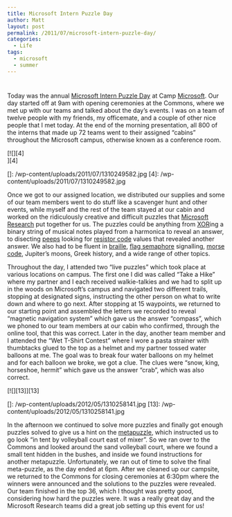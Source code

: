 ```yaml
---
title: Microsoft Intern Puzzle Day
author: Matt
layout: post
permalink: /2011/07/microsoft-intern-puzzle-day/
categories:
  - Life
tags:
  - microsoft
  - summer
---
```

# 

Today was the annual [Microsoft Intern Puzzle Day][1] at Camp [Microsoft][2]. Our day started off at 9am with opening ceremonies at the Commons, where we met up with our teams and talked about the day’s events. I was on a team of twelve people with my friends, my officemate, and a couple of other nice people that I met today. At the end of the morning presentation, all 800 of the interns that made up 72 teams went to their assigned “cabins” throughout the Microsoft campus, otherwise known as a conference room.

 [1]: http://seattletimes.nwsource.com/html/microsoft/2009630759_microsoftinterns10.html
 [2]: http://www.microsoft.com/en-us/default.aspx

[![][4]  
][4]

 []: /wp-content/uploads/2011/07/1310249582.jpg
 [4]: /wp-content/uploads/2011/07/1310249582.jpg

Once we got to our assigned location, we distributed our supplies and some of our team members went to do stuff like a scavenger hunt and other events, while myself and the rest of the team stayed at our cabin and worked on the ridiculously creative and difficult puzzles that [Microsoft Research][5] put together for us. The puzzles could be anything from [XOR][6]ing a binary string of musical notes played from a harmonica to reveal an answer, to disecting [peeps][7] looking for [resistor code][8] values that revealed another answer. We also had to be fluent in [braille][9], [flag semaphore][10] signalling, [morse code][11], Jupiter’s moons, Greek history, and a wide range of other topics.

 [5]: http://research.microsoft.com/en-us/
 [6]: http://en.wikipedia.org/wiki/XOR_gate
 [7]: http://en.wikipedia.org/wiki/Peeps
 [8]: http://wiki.xtronics.com/index.php/Resistor_Codes
 [9]: http://en.wikipedia.org/wiki/Braille
 [10]: http://en.wikipedia.org/wiki/Flag_semaphore
 [11]: http://en.wikipedia.org/wiki/Morse_code

Throughout the day, I attended two “live puzzles” which took place at various locations on campus. The first one I did was called “Take a Hike” where my partner and I each received walkie-talkies and we had to split up in the woods on Microsoft’s campus and navigated two different trails, stopping at designated signs, instructing the other person on what to write down and where to go next. After stopping at 15 waypoints, we returned to our starting point and assembled the letters we recorded to reveal “magnetic navigation system” which gave us the answer “compass”, which we phoned to our team members at our cabin who confirmed, through the online tool, that this was correct. Later in the day, another team member and I attended the “Wet T-Shirt Contest” where I wore a pasta strainer with thumbtacks glued to the top as a helmet and my partner tossed water balloons at me. The goal was to break four water balloons on my helmet and for each balloon we broke, we got a clue. The clues were “snow, king, horseshoe, hermit” which gave us the answer “crab”, which was also correct.

[![][13]][13]

 []: /wp-content/uploads/2012/05/1310258141.jpg
 [13]: /wp-content/uploads/2012/05/1310258141.jpg

In the afternoon we continued to solve more puzzles and finally got enough puzzles solved to give us a hint on the [metapuzzle][14], which instructed us to go look “in tent by volleyball court east of mixer”. So we ran over to the Commons and looked around the sand volleyball court, where we found a small tent hidden in the bushes, and inside we found instructions for another metapuzzle. Unfortunately, we ran out of time to solve the final meta-puzzle, as the day ended at 6pm. After we cleaned up our campsite, we returned to the Commons for closing ceremonies at 6:30pm where the winners were announced and the solutions to the puzzles were revealed. Our team finished in the top 36, which I thought was pretty good, considering how hard the puzzles were. It was a really great day and the Microsoft Research teams did a great job setting up this event for us!

 [14]: http://en.wikipedia.org/wiki/Metapuzzle